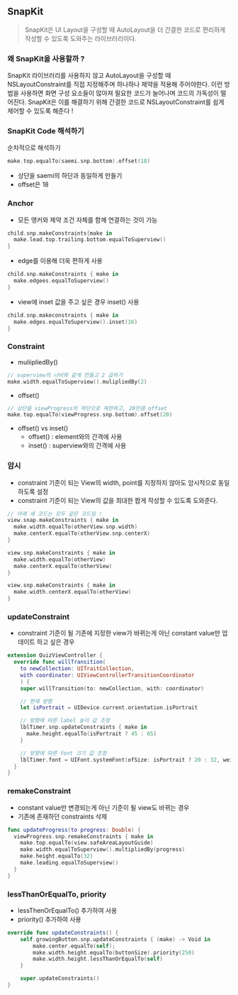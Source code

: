 ## SnapKit

> SnapKit은 UI Layout을 구성할 때 AutoLayout을 더 간결한 코드로 편리하게 작성할 수 있도록 도와주는 라이브러리이다.

### 왜 SnapKit을 사용할까 ?

SnapKit 라이브러리를 사용하지 않고 AutoLayout을 구성할 때 NSLayoutConstraint를 직접 지정해주며 하나하나 제약을 적용해 주어야한다.
이런 방법을 사용하면 화면 구성 요소들이 많아져 필요한 코드가 늘어나며 코드의 가독성이 떨어진다.
SnapKit은 이를 해결하기 위해 간결한 코드로 NSLayoutConstraint를 쉽게 제어할 수 있도록 해준다 !

### SnapKit Code 해석하기

순차적으로 해석하기

```swift
make.top.equalTo(saemi.snp.bottom).offset(18)
```

- 상단을 saemi의 하단과 동일하게 만들기
- offset은 18

### Anchor

- 모든 앵커와 제약 조건 자체를 함께 연결하는 것이 가능

```swift
child.snp.makeConstraints{make in
  make.lead.top.trailing.bottom.equalToSuperview()
}
```

- edge를 이용해 더욱 편하게 사용

```swift
child.snp.makeConstraints { make in
  make.edgees.equalToSuperview()
}
```

- view에 inset 값을 주고 싶은 경우 inset() 사용

```swift
child.snp.makeconstraints { make in
  make.edges.equalToSuperview().inset(16)
}
```

### Constraint

- muliipliedBy()

```swift
// superview의 너비와 같게 만들고 2 곱하기
make.width.equalToSuperview().mulipliedBy(2)
```

- offset()

```swift
// 상단을 viewProgress의 하단으로 제한하고, 20만큼 offset
make.top.equalTo(viewProgress.snp.bottom).offset(20)
```

- offset() vs inset()
  - offset() : element와의 간격에 사용
  - inset() : superview와의 간격에 사용

### 암시

- constraint 기준이 되는 View의 width, point를 지정하지 않아도 암시적으로 동일하도록 설정
- constraint 기준이 되는 View의 값을 최대한 짭게 작성할 수 있도록 도와준다.

```swift
// 아래 세 코드는 모두 같은 코드임 !
view.snap.makeConstraints { make in
  make.width.equalTo(otherView.snp.width)
  make.centerX.equalTo(otherView.snp.centerX)
}

view.snp.makeConstraints { make in
  make.width.equalTo(otherView)
  make.centerX.equalTo(otherView)
}

view.snp.makeConstraints { make in
  make.width.centerX.equalTo(otherView)
}
```

### updateConstraint

- constraint 기준이 될 기존에 지정한 view가 바뀌는게 아닌 constant value만 업데이트 하고 싶은 경우

```swift
extension QuizViewController {
  override func willTransition(
    to newCollection: UITraitCollection,
    with coordinator: UIViewControllerTransitionCoordinator
    ) {
    super.willTransition(to: newCollection, with: coordinator)

    // 현재 방향
    let isPortrait = UIDevice.current.orientation.isPortrait

    // 방향에 따른 label 높이 값 조정
    lblTimer.snp.updateConstraints { make in
      make.height.equalTo(isPortrait ? 45 : 65)
    }

    // 방향에 따른 font 크기 값 조정
    lblTimer.font = UIFont.systemFont(ofSize: isPortrait ? 20 : 32, weight: .light)
  }
}
```

### remakeConstraint

- constant value만 변경되는게 아닌 기준이 될 view도 바뀌는 경우
- 기존에 존재하던 constraints 삭제

```swift
func updateProgress(to progress: Double) {
  viewProgress.snp.remakeConstraints { make in
    make.top.equalTo(view.safeAreaLayoutGuide)
    make.width.equalToSuperview().multipliedBy(progress)
    make.height.equalTo(32)
    make.leading.equalToSuperview()
  }
}
```

### lessThanOrEqualTo, priority

- lessThenOrEqualTo() 추가하여 사용
- priority() 추가하여 사용

```swift
override func updateConstraints() {
    self.growingButton.snp.updateConstraints { (make) -> Void in
        make.center.equalTo(self);
        make.width.height.equalTo(buttonSize).priority(250)
        make.width.height.lessThanOrEqualTo(self)
    }

    super.updateConstraints()
}
```
